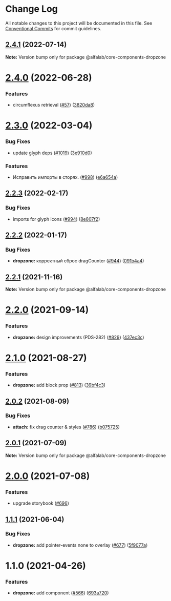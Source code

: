 # Change Log

All notable changes to this project will be documented in this file.
See [Conventional Commits](https://conventionalcommits.org) for commit guidelines.

## [2.4.1](https://github.com/core-ds/core-components/compare/@alfalab/core-components-dropzone@2.4.0...@alfalab/core-components-dropzone@2.4.1) (2022-07-14)

**Note:** Version bump only for package @alfalab/core-components-dropzone





# [2.4.0](https://github.com/core-ds/core-components/compare/@alfalab/core-components-dropzone@2.3.3...@alfalab/core-components-dropzone@2.4.0) (2022-06-28)


### Features

* circumflexus retrieval ([#57](https://github.com/core-ds/core-components/issues/57)) ([3820da8](https://github.com/core-ds/core-components/commit/3820da818bcdcbee6904c648b3e29c3c828fe202))





# [2.3.0](https://github.com/core-ds/core-components/compare/@alfalab/core-components-dropzone@2.2.3...@alfalab/core-components-dropzone@2.3.0) (2022-03-04)


### Bug Fixes

* update glyph deps ([#1019](https://github.com/core-ds/core-components/issues/1019)) ([3e910d0](https://github.com/core-ds/core-components/commit/3e910d0801c4c46bcd399163200c1f7bfaba375e))


### Features

* Исправить импорты в сторях. ([#998](https://github.com/core-ds/core-components/issues/998)) ([e6a654a](https://github.com/core-ds/core-components/commit/e6a654a0599451c7d149484cb61d8067eed083b7))





## [2.2.3](https://github.com/core-ds/core-components/compare/@alfalab/core-components-dropzone@2.2.2...@alfalab/core-components-dropzone@2.2.3) (2022-02-17)


### Bug Fixes

* imports for glyph icons ([#994](https://github.com/core-ds/core-components/issues/994)) ([8e807f2](https://github.com/core-ds/core-components/commit/8e807f26abf0f942fe8eadbd201caecb297b35dc))





## [2.2.2](https://github.com/core-ds/core-components/compare/@alfalab/core-components-dropzone@2.2.1...@alfalab/core-components-dropzone@2.2.2) (2022-01-17)


### Bug Fixes

* **dropzone:** корректный сброс dragCounter ([#944](https://github.com/core-ds/core-components/issues/944)) ([091b4a4](https://github.com/core-ds/core-components/commit/091b4a4b2f42fb0b84581c875a18c14c735eb92b))





## [2.2.1](https://github.com/core-ds/core-components/compare/@alfalab/core-components-dropzone@2.2.0...@alfalab/core-components-dropzone@2.2.1) (2021-11-16)

**Note:** Version bump only for package @alfalab/core-components-dropzone





# [2.2.0](https://github.com/core-ds/core-components/compare/@alfalab/core-components-dropzone@2.1.0...@alfalab/core-components-dropzone@2.2.0) (2021-09-14)


### Features

* **dropzone:** design improvements (PDS-282) ([#829](https://github.com/core-ds/core-components/issues/829)) ([437ec3c](https://github.com/core-ds/core-components/commit/437ec3c80c507a37c8a24106a6ee6514abd68d04))





# [2.1.0](https://github.com/core-ds/core-components/compare/@alfalab/core-components-dropzone@2.0.2...@alfalab/core-components-dropzone@2.1.0) (2021-08-27)


### Features

* **dropzone:** add block prop ([#813](https://github.com/core-ds/core-components/issues/813)) ([39bf4c3](https://github.com/core-ds/core-components/commit/39bf4c3158525d419c75aedec8be81e4a4bb90da))





## [2.0.2](https://github.com/core-ds/core-components/compare/@alfalab/core-components-dropzone@2.0.1...@alfalab/core-components-dropzone@2.0.2) (2021-08-09)


### Bug Fixes

* **attach:** fix drag counter & styles ([#786](https://github.com/core-ds/core-components/issues/786)) ([b075725](https://github.com/core-ds/core-components/commit/b0757250ea57a6e5db64a5026315f8837e8a3303))





## [2.0.1](https://github.com/core-ds/core-components/compare/@alfalab/core-components-dropzone@2.0.0...@alfalab/core-components-dropzone@2.0.1) (2021-07-09)

**Note:** Version bump only for package @alfalab/core-components-dropzone





# [2.0.0](https://github.com/core-ds/core-components/compare/@alfalab/core-components-dropzone@1.1.1...@alfalab/core-components-dropzone@2.0.0) (2021-07-08)


### Features

* upgrade storybook ([#696](https://github.com/core-ds/core-components/issues/696))

## [1.1.1](https://github.com/core-ds/core-components/compare/@alfalab/core-components-dropzone@1.1.0...@alfalab/core-components-dropzone@1.1.1) (2021-06-04)


### Bug Fixes

* **dropzone:** add pointer-events none to overlay ([#677](https://github.com/core-ds/core-components/issues/677)) ([5f9077a](https://github.com/core-ds/core-components/commit/5f9077a7c6c88272c7e9e67ec243488249cc5ded))





# 1.1.0 (2021-04-26)


### Features

* **dropzone:** add component ([#566](https://github.com/core-ds/core-components/issues/566)) ([693a720](https://github.com/core-ds/core-components/commit/693a720202d78d47e39954edff7b72335904d714))
